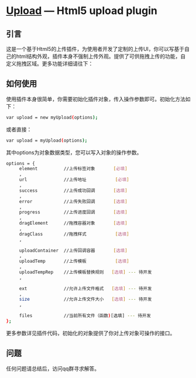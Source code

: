 [Upload](https://github.com/jnxyx/upload) — Html5 upload plugin
==================================================


引言
--------------------------------------

这是一个基于Html5的上传插件，为使用者开发了定制的上传UI，你可以写基于自己的html结构外观，插件本身不强制上传外观。提供了可供拖拽上传的功能，自定义拖拽区域。更多功能详细请往下：


如何使用
--------------------------------------

使用插件本身很简单，你需要初始化插件对象，传入操作参数即可。初始化方法如下：

```bash
var upload = new myUpload(options);
```
或者直接：

```bash
var upload = myUpload(options);
```

其中options为对象数据类型，您可以写入对象的操作参数。

```bash
options = {
	 element          //上传标签对象       [必填]
	 ,
	 url              //上传地址           [必填]
	 ,
	 success          //上传成功回调       [选填]
	 ,
	 error            //上传失败回调       [选填]
	 ,
	 progress         //上传进度回调       [选填]
	 ,
	 dragElement      //拖拽容器对象       [选填]
	 ,
	 dragClass        //拖拽样式           [选填]
	 ,
	  
	 uploadContainer  //上传回调容器       [选填]
	 ,
	 uploadTemp       //上传模板           [选填]
	 ,
	 uploadTempRep    //上传模板替换规则   [选填] --- 待开发
	 ,
	 
	 ext              //允许上传文件格式   [选填] --- 待开发
	 ,
	 size             //允许上传文件大小   [选填] --- 待开发
	 ,
	  
	 files            //当前所有文件（函数)[选填] --- 待开发
};
```

更多参数详见插件代码，初始化的对象提供了你对上传对象可操作的接口。

问题
--------------------------------------
任何问题请总结后，访问qq群寻求解答。
